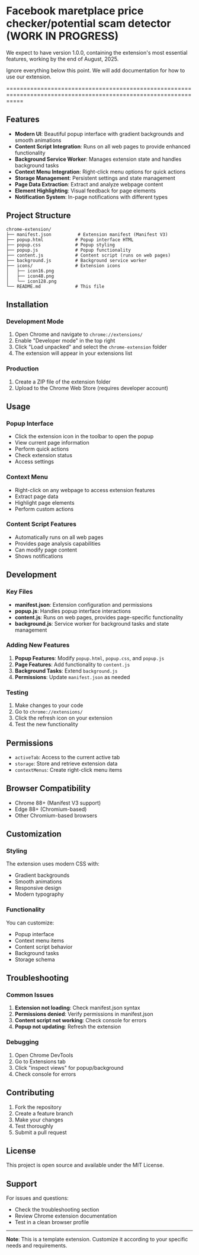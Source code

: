 # Facebook maretplace price checker/potential scam detector (WORK IN PROGRESS)

We expect to have version 1.0.0, containing the extension's most essential features, working by the end of August, 2025.

Ignore everything below this point. We will add documentation for how to use our extension.

=================================================================================================================

## Features

- **Modern UI**: Beautiful popup interface with gradient backgrounds and smooth animations
- **Content Script Integration**: Runs on all web pages to provide enhanced functionality
- **Background Service Worker**: Manages extension state and handles background tasks
- **Context Menu Integration**: Right-click menu options for quick actions
- **Storage Management**: Persistent settings and state management
- **Page Data Extraction**: Extract and analyze webpage content
- **Element Highlighting**: Visual feedback for page elements
- **Notification System**: In-page notifications with different types

## Project Structure

```
chrome-extension/
├── manifest.json          # Extension manifest (Manifest V3)
├── popup.html            # Popup interface HTML
├── popup.css             # Popup styling
├── popup.js              # Popup functionality
├── content.js            # Content script (runs on web pages)
├── background.js         # Background service worker
├── icons/                # Extension icons
│   ├── icon16.png
│   ├── icon48.png
│   └── icon128.png
└── README.md             # This file
```

## Installation

### Development Mode

1. Open Chrome and navigate to `chrome://extensions/`
2. Enable "Developer mode" in the top right
3. Click "Load unpacked" and select the `chrome-extension` folder
4. The extension will appear in your extensions list

### Production

1. Create a ZIP file of the extension folder
2. Upload to the Chrome Web Store (requires developer account)

## Usage

### Popup Interface

- Click the extension icon in the toolbar to open the popup
- View current page information
- Perform quick actions
- Check extension status
- Access settings

### Context Menu

- Right-click on any webpage to access extension features
- Extract page data
- Highlight page elements
- Perform custom actions

### Content Script Features

- Automatically runs on all web pages
- Provides page analysis capabilities
- Can modify page content
- Shows notifications

## Development

### Key Files

- **manifest.json**: Extension configuration and permissions
- **popup.js**: Handles popup interface interactions
- **content.js**: Runs on web pages, provides page-specific functionality
- **background.js**: Service worker for background tasks and state management

### Adding New Features

1. **Popup Features**: Modify `popup.html`, `popup.css`, and `popup.js`
2. **Page Features**: Add functionality to `content.js`
3. **Background Tasks**: Extend `background.js`
4. **Permissions**: Update `manifest.json` as needed

### Testing

1. Make changes to your code
2. Go to `chrome://extensions/`
3. Click the refresh icon on your extension
4. Test the new functionality

## Permissions

- `activeTab`: Access to the current active tab
- `storage`: Store and retrieve extension data
- `contextMenus`: Create right-click menu items

## Browser Compatibility

- Chrome 88+ (Manifest V3 support)
- Edge 88+ (Chromium-based)
- Other Chromium-based browsers

## Customization

### Styling

The extension uses modern CSS with:
- Gradient backgrounds
- Smooth animations
- Responsive design
- Modern typography

### Functionality

You can customize:
- Popup interface
- Context menu items
- Content script behavior
- Background tasks
- Storage schema

## Troubleshooting

### Common Issues

1. **Extension not loading**: Check manifest.json syntax
2. **Permissions denied**: Verify permissions in manifest.json
3. **Content script not working**: Check console for errors
4. **Popup not updating**: Refresh the extension

### Debugging

1. Open Chrome DevTools
2. Go to Extensions tab
3. Click "inspect views" for popup/background
4. Check console for errors

## Contributing

1. Fork the repository
2. Create a feature branch
3. Make your changes
4. Test thoroughly
5. Submit a pull request

## License

This project is open source and available under the MIT License.

## Support

For issues and questions:
- Check the troubleshooting section
- Review Chrome extension documentation
- Test in a clean browser profile

---

**Note**: This is a template extension. Customize it according to your specific needs and requirements.
